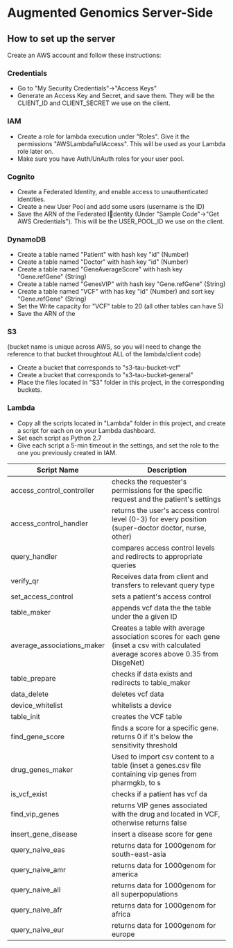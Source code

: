# Augmented Genomics Server-Side

## How to set up the server

Create an AWS account and follow these instructions:
### Credentials
  - Go to "My Security Credentials"->"Access Keys"
  - Generate an Access Key and Secret, and save them. They will be the CLIENT_ID and CLIENT_SECRET we use on the client. 
### IAM
  - Create a role for lambda execution under "Roles". Give it the permissions "AWSLambdaFullAccess". This will be used as your Lambda role later on.
  - Make sure you have Auth/UnAuth roles for your user pool.
### Cognito
  - Create a Federated Identity, and enable access to unauthenticated identities.
  - Create a new User Pool and add some users (username is the ID)
  - Save the ARN of the Federated Identity (Under "Sample Code"->"Get AWS Credentials"). This will be the USER_POOL_ID we use on the client.
### DynamoDB
  - Create a table named "Patient" with hash key "id" (Number)
  - Create a table named "Doctor" with hash key "id" (Number)
  - Create a table named "GeneAverageScore" with hash key "Gene.refGene" (String)
  - Create a table named "GenesVIP" with hash key "Gene.refGene" (String)
  - Create a table named "VCF" with has key "id" (Number) and sort key "Gene.refGene" (String)
  - Set the Write capacity for "VCF" table to 20 (all other tables can have 5)
  - Save the ARN of the 
  
### S3
(bucket name is unique across AWS, so you will need to change the reference to that bucket throughtout ALL of the lambda/client code)
  - Create a bucket that corresponds to "s3-tau-bucket-vcf" 
  - Create a bucket that corresponds to "s3-tau-bucket-general" 
  - Place the files located in "S3" folder in this project, in the corresponding buckets.

### Lambda
  - Copy all the scripts located in "Lambda" folder in this project, and create a script for each on on your Lambda dashboard.
  - Set each script as Python 2.7
  - Give each script a 5-min timeout in the settings, and set the role to the one you previously created in IAM.
  
| Script Name | Description |
| ------ | ------ |
| access_control_controller | checks the requester's permissions for the specific request and the patient's settings|
| access_control_handler | returns the user's access control level (0-3) for every position (super-doctor doctor, nurse, other)|
| query_handler | compares access control levels and redirects to appropriate queries|
| verify_qr | Receives data from client and transfers to relevant query type|
|set_access_control | sets a patient's access control|
| table_maker | appends vcf data the the table under the a given ID|
| average_associations_maker |Creates a table with average association scores for each gene (inset a csv with calculated average scores above 0.35 from DisgeNet)|
| table_prepare | checks if data exists and redirects to table_maker|
| data_delete | deletes vcf data|
| device_whitelist | whitelists a device|
| table_init | creates the VCF table|
| find_gene_score | finds a score for a specific gene. returns 0 if it's below the sensitivity threshold|
| drug_genes_maker | Used to import csv content to a table (inset a genes.csv file containing vip genes from pharmgkb, to s|
| is_vcf_exist | checks if a patient has vcf da|
| find_vip_genes | returns VIP genes associated with the drug and located in VCF, otherwise returns false|
| insert_gene_disease | insert a disease score for gene|
| query_naive_eas | returns data for 1000genom for south-east-asia|
| query_naive_amr | returns data for 1000genom for america|
| query_naive_all | returns data for 1000genom for all superpopulations|
| query_naive_afr | returns data for 1000genom for africa|
| query_naive_eur | returns data for 1000genom for europe|
